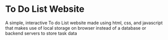 # To Do List Website
A simple, interactive To do List website made using html, css, and javascript that makes use of local storage on browser instead of a database or backend servers to store task data
